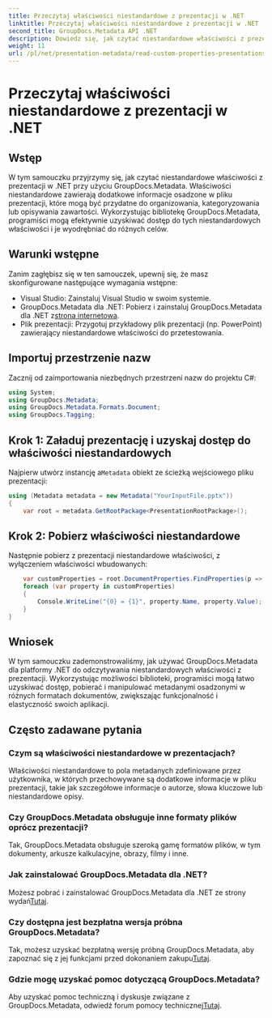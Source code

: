 ```yaml
---
title: Przeczytaj właściwości niestandardowe z prezentacji w .NET
linktitle: Przeczytaj właściwości niestandardowe z prezentacji w .NET
second_title: GroupDocs.Metadata API .NET
description: Dowiedz się, jak czytać niestandardowe właściwości z prezentacji w .NET przy użyciu GroupDocs.Metadata. Efektywny dostęp do metadanych i ich pobieranie.
weight: 11
url: /pl/net/presentation-metadata/read-custom-properties-presentations/
---
```


# Przeczytaj właściwości niestandardowe z prezentacji w .NET

## Wstęp
W tym samouczku przyjrzymy się, jak czytać niestandardowe właściwości z prezentacji w .NET przy użyciu GroupDocs.Metadata. Właściwości niestandardowe zawierają dodatkowe informacje osadzone w pliku prezentacji, które mogą być przydatne do organizowania, kategoryzowania lub opisywania zawartości. Wykorzystując bibliotekę GroupDocs.Metadata, programiści mogą efektywnie uzyskiwać dostęp do tych niestandardowych właściwości i je wyodrębniać do różnych celów.
## Warunki wstępne
Zanim zagłębisz się w ten samouczek, upewnij się, że masz skonfigurowane następujące wymagania wstępne:
- Visual Studio: Zainstaluj Visual Studio w swoim systemie.
-  GroupDocs.Metadata dla .NET: Pobierz i zainstaluj GroupDocs.Metadata dla .NET z[strona internetowa](https://releases.groupdocs.com/metadata/net/).
- Plik prezentacji: Przygotuj przykładowy plik prezentacji (np. PowerPoint) zawierający niestandardowe właściwości do przetestowania.

## Importuj przestrzenie nazw
Zacznij od zaimportowania niezbędnych przestrzeni nazw do projektu C#:
```csharp
using System;
using GroupDocs.Metadata;
using GroupDocs.Metadata.Formats.Document;
using GroupDocs.Tagging;
```
## Krok 1: Załaduj prezentację i uzyskaj dostęp do właściwości niestandardowych
 Najpierw utwórz instancję a`Metadata` obiekt ze ścieżką wejściowego pliku prezentacji:
```csharp
using (Metadata metadata = new Metadata("YourInputFile.pptx"))
{
    var root = metadata.GetRootPackage<PresentationRootPackage>();
```
## Krok 2: Pobierz właściwości niestandardowe
Następnie pobierz z prezentacji niestandardowe właściwości, z wyłączeniem właściwości wbudowanych:
```csharp
    var customProperties = root.DocumentProperties.FindProperties(p => !p.Tags.Contains(Tags.Document.BuiltIn));
    foreach (var property in customProperties)
    {
        Console.WriteLine("{0} = {1}", property.Name, property.Value);
    }
}
```

## Wniosek
W tym samouczku zademonstrowaliśmy, jak używać GroupDocs.Metadata dla platformy .NET do odczytywania niestandardowych właściwości z prezentacji. Wykorzystując możliwości biblioteki, programiści mogą łatwo uzyskiwać dostęp, pobierać i manipulować metadanymi osadzonymi w różnych formatach dokumentów, zwiększając funkcjonalność i elastyczność swoich aplikacji.

## Często zadawane pytania
### Czym są właściwości niestandardowe w prezentacjach?
Właściwości niestandardowe to pola metadanych zdefiniowane przez użytkownika, w których przechowywane są dodatkowe informacje w pliku prezentacji, takie jak szczegółowe informacje o autorze, słowa kluczowe lub niestandardowe opisy.
### Czy GroupDocs.Metadata obsługuje inne formaty plików oprócz prezentacji?
Tak, GroupDocs.Metadata obsługuje szeroką gamę formatów plików, w tym dokumenty, arkusze kalkulacyjne, obrazy, filmy i inne.
### Jak zainstalować GroupDocs.Metadata dla .NET?
 Możesz pobrać i zainstalować GroupDocs.Metadata dla .NET ze strony wydań[Tutaj](https://releases.groupdocs.com/metadata/net/).
### Czy dostępna jest bezpłatna wersja próbna GroupDocs.Metadata?
 Tak, możesz uzyskać bezpłatną wersję próbną GroupDocs.Metadata, aby zapoznać się z jej funkcjami przed dokonaniem zakupu[Tutaj](https://releases.groupdocs.com/).
### Gdzie mogę uzyskać pomoc dotyczącą GroupDocs.Metadata?
 Aby uzyskać pomoc techniczną i dyskusje związane z GroupDocs.Metadata, odwiedź forum pomocy technicznej[Tutaj](https://forum.groupdocs.com/c/metadata/14).